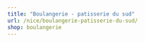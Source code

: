 ```yaml
---
title: "Boulangerie - patisserie du sud"
url: /nice/boulangerie-patisserie-du-sud/
shop: boulangerie
---
```

